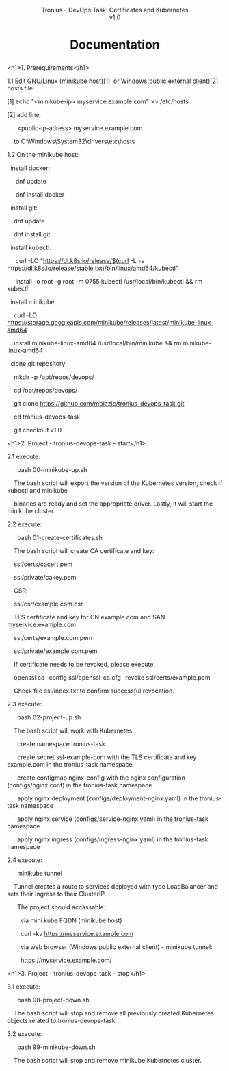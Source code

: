 <p align="center">
Tronius - DevOps Task: Certificates and Kubernetes <br />
v1.0
</p>


<h1><b><p align="center">
Documentation
</p>
</b>
</h1>

<h1\>1\. Prerequirements</h1\>

1.1 Edit GNU/Linux (minikube host)\[1\]  or Windows(public external client)\[2\] hosts file

\[1\] echo "<minikube-ip\> myservice.example.com" >> /etc/hosts

\[2\] add line:

      <public-ip-adress\> myservice.example.com

    to C:\\Windows\\System32\\drivers\\etc\\hosts

1.2 On the minikube host:

  install docker:

     dnf update

     dnf install docker

  install git:

    dnf update

    dnf install git

  install kubectl:

     curl -LO "https://dl.k8s.io/release/$(curl -L -s https://dl.k8s.io/release/stable.txt)/bin/linux/amd64/kubectl"

     install -o root -g root -m 0755 kubectl /usr/local/bin/kubectl && rm kubectl

  install minikube:

    curl -LO https://storage.googleapis.com/minikube/releases/latest/minikube-linux-amd64

    install minikube-linux-amd64 /usr/local/bin/minikube && rm minikube-linux-amd64

  clone git repository:

    mkdir -p /opt/repos/devops/

    cd /opt/repos/devops/

    git clone https://github.com/mblazic/tronius-devops-task.git

    cd tronius-devops-task

    git checkout v1.0

<h1\>2\. Project - tronius-devops-task - start</h1\>

2.1 execute:

      bash 00-minikube-up.sh

    The bash script will export the version of the Kubernetes version, check if kubectl and minikube

    binaries are ready and set the appropriate driver. Lastly, it will start the minikube cluster.

2.2 execute:

      bash 01-create-certificates.sh

    The bash script will create CA certificate and key:

    ssl/certs/cacert.pem

    ssl/private/cakey.pem

    CSR:

    ssl/csr/example.com.csr

    TLS certificate and key for CN example.com and SAN myservice.example.com:

    ssl/certs/example.com.pem

    ssl/private/example.com.pem

    If certificate needs to be revoked, please execute:

    openssl ca -config ssl/openssl-ca.cfg -revoke ssl/certs/example.pem

    Check file ssl/index.txt to confirm successful revocation.

2.3 execute:

      bash 02-project-up.sh

    The bash script will work with Kubernetes:

      create namespace tronius-task

      create secret ssl-example-com with the TLS certificate and key example.com in the tronius-task namespace

      create configmap nginx-config with the nginx configuration (configs/nginx.conf) in the tronius-task namespace

      apply nginx deployment (configs/deployment-nginx.yaml) in the tronius-task namespace

      apply nginx service (configs/service-nginx.yaml) in the tronius-task namespace

      apply nginx ingress (configs/ingress-nginx.yaml) in the tronius-task namespace

2.4 execute:

      minikube tunnel

    Tunnel creates a route to services deployed with type LoadBalancer and sets their Ingress to their ClusterIP.

      The project should accassable:

        via mini kube FQDN (minikube host)

        curl -kv https://myservice.example.com

        via web browser (Windows public external client) - minikube tunnel:

        https://myservice.example.com/

<h1\>3\. Project - tronius-devops-task - stop</h1\>

3.1 execute:

      bash 98-project-down.sh

    The bash script will stop and remove all previously created Kubernetes objects related to tronius-devops-task.

3.2 execute:

      bash 99-minikube-down.sh

    The bash script will stop and remove minikube Kubernetes cluster.
